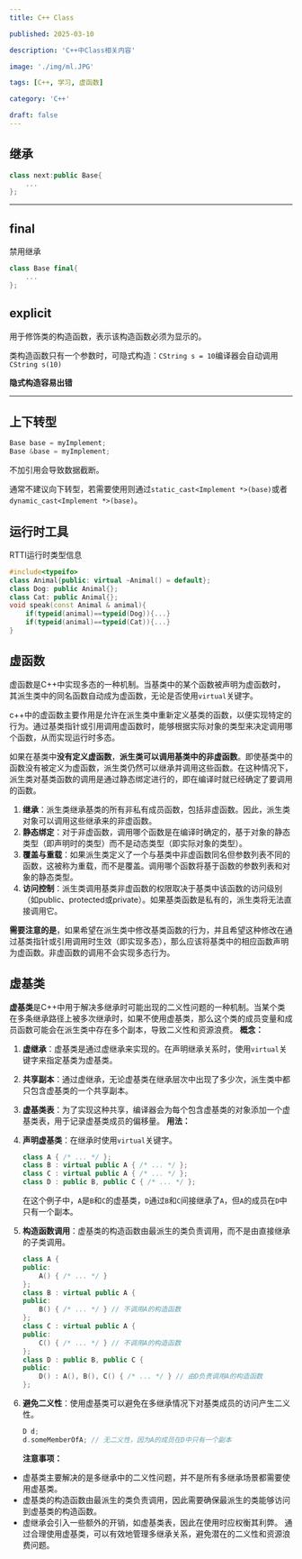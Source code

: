 ```yaml
---
title: C++ Class

published: 2025-03-10

description: 'C++中Class相关内容'

image: './img/ml.JPG'

tags: [C++, 学习, 虚函数]

category: 'C++'

draft: false 
---
```


## 继承

```c++
class next:public Base{
    ...
};
```

------

## final

禁用继承

```c++
class Base final{
    ...
};
```

## explicit

用于修饰类的构造函数，表示该构造函数必须为显示的。

类构造函数只有一个参数时，可隐式构造：```CString s = 10```编译器会自动调用```CString s(10)```

**隐式构造容易出错**

------

## 上下转型

```c++
Base base = myImplement;
Base &base = myImplement;
```

不加引用会导致数据截断。

通常不建议向下转型，若需要使用则通过`static_cast<Implement *>(base)`或者`dynamic_cast<Implement *>(base)`。

## 运行时工具

RTTI运行时类型信息

```c++
#include<typeifo>
class Animal{public: virtual ~Animal() = default};
class Dog: public Animal{};
class Cat: public Animal{};
void speak(const Animal & animal){
    if(typeid(animal)==typeid(Dog)){...}
    if(typeid(animal)==typeid(Cat)){...}
}
```

## 虚函数

虚函数是C++中实现多态的一种机制。当基类中的某个函数被声明为虚函数时，其派生类中的同名函数自动成为虚函数，无论是否使用`virtual`关键字。

c++中的虚函数主要作用是允许在派生类中重新定义基类的函数，以便实现特定的行为。通过基类指针或引用调用虚函数时，能够根据实际对象的类型来决定调用哪个函数，从而实现运行时多态。

如果在基类中**没有定义虚函数**，**派生类可以调用基类中的非虚函数**。即使基类中的函数没有被定义为虚函数，派生类仍然可以继承并调用这些函数。在这种情况下，派生类对基类函数的调用是通过静态绑定进行的，即在编译时就已经确定了要调用的函数。

1. **继承**：派生类继承基类的所有非私有成员函数，包括非虚函数。因此，派生类对象可以调用这些继承来的非虚函数。
2. **静态绑定**：对于非虚函数，调用哪个函数是在编译时确定的，基于对象的静态类型（即声明时的类型）而不是动态类型（即实际对象的类型）。
3. **覆盖与重载**：如果派生类定义了一个与基类中非虚函数同名但参数列表不同的函数，这被称为重载，而不是覆盖。调用哪个函数将基于函数的参数列表和对象的静态类型。
4. **访问控制**：派生类调用基类非虚函数的权限取决于基类中该函数的访问级别（如public、protected或private）。如果基类函数是私有的，派生类将无法直接调用它。

**需要注意的是**，如果希望在派生类中修改基类函数的行为，并且希望这种修改在通过基类指针或引用调用时生效（即实现多态），那么应该将基类中的相应函数声明为虚函数。非虚函数的调用不会实现多态行为。

## 虚基类

**虚基类**是C++中用于解决多继承时可能出现的二义性问题的一种机制。当某个类在多条继承路径上被多次继承时，如果不使用虚基类，那么这个类的成员变量和成员函数可能会在派生类中存在多个副本，导致二义性和资源浪费。
**概念：**

1. **虚继承**：虚基类是通过虚继承来实现的。在声明继承关系时，使用`virtual`关键字来指定基类为虚基类。

2. **共享副本**：通过虚继承，无论虚基类在继承层次中出现了多少次，派生类中都只包含虚基类的一个共享副本。

3. **虚基类表**：为了实现这种共享，编译器会为每个包含虚基类的对象添加一个虚基类表，用于记录虚基类成员的偏移量。
   **用法：**

4. **声明虚基类**：在继承时使用`virtual`关键字。

   ```cpp
   class A { /* ... */ };
   class B : virtual public A { /* ... */ };
   class C : virtual public A { /* ... */ };
   class D : public B, public C { /* ... */ };
   ```

   在这个例子中，`A`是`B`和`C`的虚基类，`D`通过`B`和`C`间接继承了`A`，但`A`的成员在`D`中只有一个副本。

5. **构造函数调用**：虚基类的构造函数由最派生的类负责调用，而不是由直接继承的子类调用。

   ```cpp
   class A {
   public:
       A() { /* ... */ }
   };
   class B : virtual public A {
   public:
       B() { /* ... */ } // 不调用A的构造函数
   };
   class C : virtual public A {
   public:
       C() { /* ... */ } // 不调用A的构造函数
   };
   class D : public B, public C {
   public:
       D() : A(), B(), C() { /* ... */ } // 由D负责调用A的构造函数
   };
   ```

6. **避免二义性**：使用虚基类可以避免在多继承情况下对基类成员的访问产生二义性。

   ```cpp
   D d;
   d.someMemberOfA; // 无二义性，因为A的成员在D中只有一个副本
   ```

   **注意事项：**

- 虚基类主要解决的是多继承中的二义性问题，并不是所有多继承场景都需要使用虚基类。
- 虚基类的构造函数由最派生的类负责调用，因此需要确保最派生的类能够访问到虚基类的构造函数。
- 虚继承会引入一些额外的开销，如虚基类表，因此在使用时应权衡其利弊。
  通过合理使用虚基类，可以有效地管理多继承关系，避免潜在的二义性和资源浪费问题。